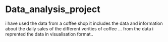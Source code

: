 # Data_analysis_project

i have used the data from a coffee shop it includes the data and information about the daily sales of the different verities of coffee ... from the data i reprented the data in visualisation format..
